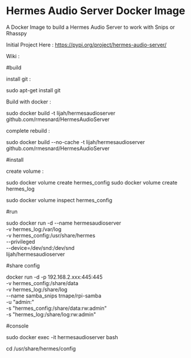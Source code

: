 # Hermes Audio Server Docker Image


A Docker Image to build a Hermes Audio Server to work with Snips or Rhasspy


Initial Project Here  :
https://pypi.org/project/hermes-audio-server/


Wiki :


#build

install git : 

sudo apt-get install git

Build with docker :

sudo docker build -t lijah/hermesaudioserver github.com/rmesnard/HermesAudioServer

complete rebuild :

sudo docker build --no-cache -t lijah/hermesaudioserver github.com/rmesnard/HermesAudioServer


#install


create volume :

sudo docker volume create hermes_config
sudo docker volume create hermes_log

sudo docker volume inspect hermes_config


#run 

sudo docker run -d --name hermesaudioserver \
-v hermes_log:/var/log \
-v hermes_config:/usr/share/hermes \
--privileged \
--device=/dev/snd:/dev/snd \
lijah/hermesaudioserver


#share config 


docker run -d -p 192.168.2.xxx:445:445 \
-v  hermes_config:/share/data \
-v  hermes_log:/share/log \
--name samba_snips trnape/rpi-samba \
-u "admin:<YOUR PASSWORD>" \
-s "hermes_config:/share/data:rw:admin" \
-s "hermes_log:/share/log:rw:admin" 

#console

sudo docker exec -it hermesaudioserver bash

cd /usr/share/hermes/config
